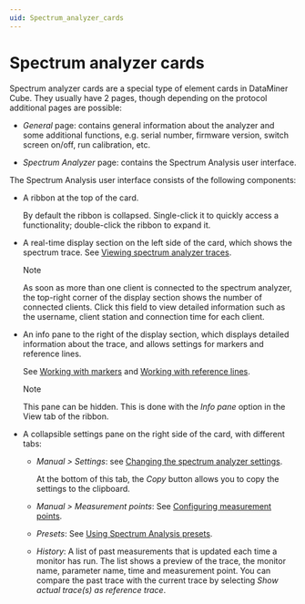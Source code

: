 ```yaml
---
uid: Spectrum_analyzer_cards
---
```


# Spectrum analyzer cards

Spectrum analyzer cards are a special type of element cards in DataMiner Cube. They usually have 2 pages, though depending on the protocol additional pages are possible:

- *General* page: contains general information about the analyzer and some additional functions, e.g. serial number, firmware version, switch screen on/off, run calibration, etc.

- *Spectrum Analyzer* page: contains the Spectrum Analysis user interface.

The Spectrum Analysis user interface consists of the following components:

- A ribbon at the top of the card.

    By default the ribbon is collapsed. Single-click it to quickly access a functionality; double-click the ribbon to expand it.

- A real-time display section on the left side of the card, which shows the spectrum trace. See [Viewing spectrum analyzer traces](xref:Viewing_spectrum_analyzer_traces).

    > [!NOTE]
    > As soon as more than one client is connected to the spectrum analyzer, the top-right corner of the display section shows the number of connected clients. Click this field to view detailed information such as the username, client station and connection time for each client.

- An info pane to the right of the display section, which displays detailed information about the trace, and allows settings for markers and reference lines.

    See [Working with markers](xref:Working_with_markers) and [Working with reference lines](xref:Working_with_reference_lines).

    > [!NOTE]
    > This pane can be hidden. This is done with the *Info pane* option in the View tab of the ribbon.

- A collapsible settings pane on the right side of the card, with different tabs:

    - *Manual \> Settings*: see [Changing the spectrum analyzer settings](xref:Changing_the_spectrum_analyzer_settings).

        At the bottom of this tab, the *Copy* button allows you to copy the settings to the clipboard.

    - *Manual \> Measurement points*: See [Configuring measurement points](xref:Configuring_measurement_points).

    - *Presets*: See [Using Spectrum Analysis presets](xref:Using_Spectrum_Analysis_presets).

    - *History*: A list of past measurements that is updated each time a monitor has run. The list shows a preview of the trace, the monitor name, parameter name, time and measurement point. You can compare the past trace with the current trace by selecting *Show actual trace(s) as reference trace*.
